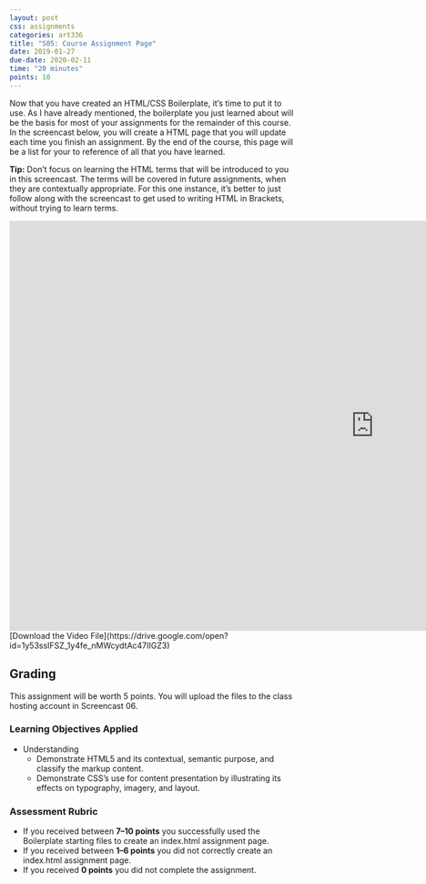 ```yaml
---
layout: post
css: assignments
categories: art336
title: "S05: Course Assignment Page"
date: 2019-01-27
due-date: 2020-02-11
time: "20 minutes"
points: 10
---
```


Now that you have created an HTML/CSS Boilerplate, it&rsquo;s time to put it to use. As I have already mentioned, the boilerplate you just learned about will be the basis for most of your assignments for the remainder of this course. In the screencast below, you will create a HTML page that you will update each time you finish an assignment. By the end of the course, this page will be a list for your to reference of all that you have learned. 

**Tip:** Don&rsquo;t focus on learning the HTML terms that will be introduced to you in this screencast. The terms will be covered in future assignments, when they are contextually appropriate. For this one instance, it&rsquo;s better to just follow along with the screencast to get used to writing HTML in Brackets, without trying to learn terms.

<div class="video-wrapper">
	<iframe width="1280" height="720" src="https://www.youtube.com/embed/gxh7zQQ72r4" frameborder="0" allow="accelerometer; autoplay; encrypted-media; gyroscope; picture-in-picture" allowfullscreen></iframe>
</div>
[Download the Video File](https://drive.google.com/open?id=1y53ssIFSZ_1y4fe_nMWcydtAc47IIGZ3)

## Grading
This assignment will be worth 5 points. You will upload the files to the class hosting account in Screencast 06.

### Learning Objectives Applied
- Understanding
  - Demonstrate HTML5 and its contextual, semantic purpose, and classify the markup content.
  - Demonstrate CSS&rsquo;s use for content presentation by illustrating its effects on typography, imagery, and layout.

### Assessment Rubric
- If you received between **7&ndash;10 points** you successfully used the Boilerplate starting files to create an index.html assignment page.
- If you received between **1&ndash;6 points** you did not correctly create an index.html assignment page.
- If you received **0 points** you did not complete the assignment.

